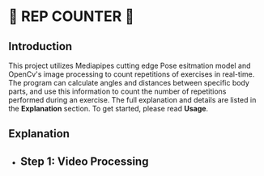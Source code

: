 # 👑 **REP COUNTER** 👑

## Introduction 

  This project utilizes Mediapipes cutting edge Pose esitmation model and OpenCv's image processing to count repetitions of exercises in real-time. The program can calculate angles and distances between specific body parts, and use this information to count the number of repetitions performed during an exercise. The full explanation and details are listed in the **Explanation** section. To get started, please read **Usage**.

## Explanation
  
   * ## Step 1: Video Processing 

